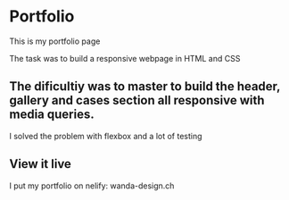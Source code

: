 # Portfolio

This is my portfolio page

The task was to build a responsive webpage in HTML and CSS

## The dificultiy was to master to build the header, gallery and cases section all responsive with media queries.

I solved the problem with flexbox and a lot of testing

## View it live

I put my portfolio on nelify: wanda-design.ch
